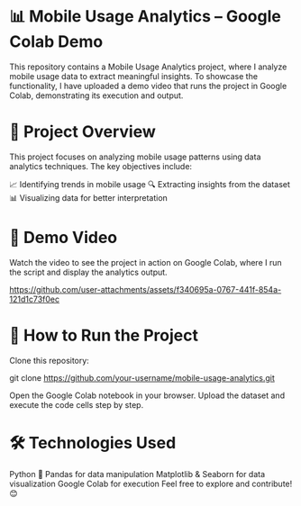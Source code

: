 # 📊 Mobile Usage Analytics – Google Colab Demo
This repository contains a Mobile Usage Analytics project, where I analyze mobile usage data to extract meaningful insights. To showcase the functionality, I have uploaded a demo video that runs the project in Google Colab, demonstrating its execution and output.

# 📌 Project Overview
This project focuses on analyzing mobile usage patterns using data analytics techniques. The key objectives include:

📈 Identifying trends in mobile usage
🔍 Extracting insights from the dataset
📊 Visualizing data for better interpretation

# 🎥 Demo Video
Watch the video to see the project in action on Google Colab, where I run the script and display the analytics output.

https://github.com/user-attachments/assets/f340695a-0767-441f-854a-121d1c73f0ec

# 🚀 How to Run the Project
Clone this repository:

git clone https://github.com/your-username/mobile-usage-analytics.git

Open the Google Colab notebook in your browser.
Upload the dataset and execute the code cells step by step.

# 🛠 Technologies Used
Python 🐍
Pandas for data manipulation
Matplotlib & Seaborn for data visualization
Google Colab for execution
Feel free to explore and contribute! 😊

